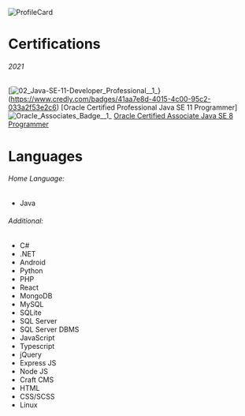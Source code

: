 ![ProfileCard](https://user-images.githubusercontent.com/61458630/202387127-5f5d7ad5-3c3f-4231-aaf1-1ec17ff43393.png)

# Certifications
###### 2021
[![02_Java-SE-11-Developer_Professional__1_](https://user-images.githubusercontent.com/61458630/202387392-bfa8ff61-6a48-4825-be4b-28f966969c3e.png)}(https://www.credly.com/badges/41aa7e8d-4015-4c00-95c2-033a2f53e2c6)
[Oracle Certified Professional Java SE 11 Programmer]
![Oracle_Associates_Badge__1_](https://user-images.githubusercontent.com/61458630/202387416-d1161cb3-87e6-4d89-9cc8-81fba175d3b3.png)
[Oracle Certified Associate Java SE 8 Programmer](https://www.credly.com/badges/8a1d7904-19c4-4607-b7df-cd1e6d4496f4)

# Languages
###### Home Language:
- Java
###### Additional:
- C#
- .NET
- Android
- Python
- PHP
- React
- MongoDB
- MySQL
- SQLite
- SQL Server
- SQL Server DBMS
- JavaScript
- Typescript
- jQuery
- Express JS
- Node JS
- Craft CMS
- HTML
- CSS/SCSS
- Linux

